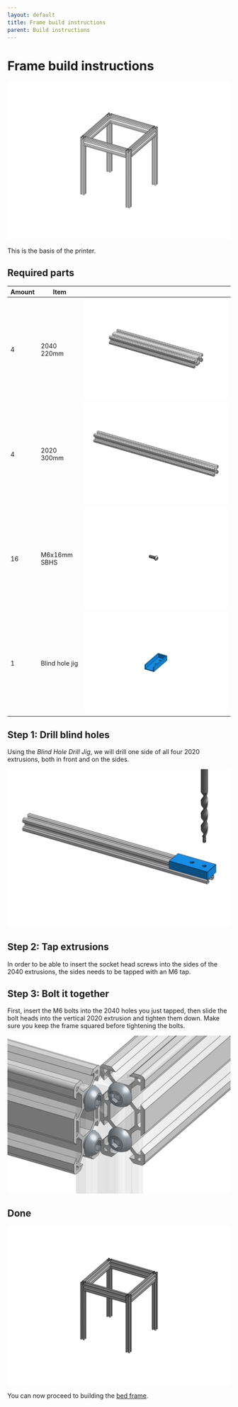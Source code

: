 ```yaml
---
layout: default
title: Frame build instructions
parent: Build instructions
---
```


# Frame build instructions

![Frame](../asset/build/frame.png)

This is the basis of the printer.

## Required parts

| Amount | Item                           |      |
|--------|--------------------------------|------|
| 4      | 2040 220mm | ![2040 200mm](../asset/extrusion/2040-220.png) |
| 4      | 2020 300mm | ![2040 200mm](../asset/extrusion/2020-300.png) |
| 16     | M6x16mm SBHS | ![M6x16 SBHS](../asset/fastener/iso7380/m6x16.png) |
| 1      | Blind hole jig | ![Jig](../asset/part/blind_hole_jig.png) |

## Step 1: Drill blind holes

Using the *Blind Hole Drill Jig*, we will drill one side of all four
2020 extrusions, both in front and on the sides.

![Drill hole using jig](../asset/part/blind_hole_drill.png)

## Step 2: Tap extrusions

In order to be able to insert the socket head screws into the sides of the
2040 extrusions, the sides needs to be tapped with an M6 tap.

## Step 3: Bolt it together

First, insert the M6 bolts into the 2040 holes you just tapped, then slide
the bolt heads into the vertical 2020 extrusion and tighten them down. Make
sure you keep the frame squared before tightening the bolts.

![Frame joints](../asset/build/frame-joints.png)

## Done

![Frame](../asset/build/frame-done.png)

You can now proceed to building the [bed frame](bed-frame.html).